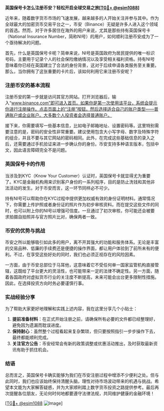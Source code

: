 **英国保号卡怎么注册币安？轻松开启全球交易之旅[[TG💪+ @esim1088](https://t.me/s/esim1088)]**

近年来，随着数字货币市场的飞速发展，越来越多的人开始关注并参与其中。作为全球最大的加密货币交易平台之一，币安（Binance）无疑是许多人进入这个领域的首选。然而，对于许多居住在海外的用户来说，尤其是那些持有英国保号卡（National Insurance Number，简称NI号）的用户，如何顺利注册币安成为了一个亟待解决的问题。

首先，什么是英国保号卡呢？简单来说，NI号是英国政府为居民提供的唯一标识号码，主要用于记录个人的社会保险缴纳情况以及享受相关福利资格。持有NI号意味着你已经在英国建立了合法的身份背景，这对于后续申请各类服务至关重要。那么，当你拥有了这张重要的卡片后，该如何利用它来注册币安呢？

### 注册币安的基本流程

注册币安的第一步就是访问其官方网站。打开浏览器后，输入“www.binance.com”即可进入首页。如果你是第一次使用该平台，系统会提示你进行注册操作。点击页面上的“注册”按钮，然后选择适合自己的账户类型——普通账户或企业账户。大多数个人投资者会选择普通账户。

接下来，你需要填写一些基本信息，比如电子邮箱地址、设置密码等。这里特别需要注意的是，密码的安全性非常重要。建议使用包含大小写字母、数字及特殊字符的组合，并且不要与其它网站的密码相同。此外，在完成这些基础信息的录入之后，还需要通过手机验证来进一步确认你的身份。币安支持多种语言版本，包括中文，因此语言障碍完全不是问题。

### 英国保号卡的作用

当涉及到KYC（Know Your Customer）认证时，英国保号卡就显得尤为重要了。KYC是金融机构用来识别客户身份的一系列程序，目的是防止洗钱和其他非法活动的发生。对于币安而言，这一环节同样必不可少。

持有NI号可以帮助你在KYC过程中提供更加权威有效的身份证明材料。通常情况下，你需要上传护照或者身份证的照片作为初步审核资料。而在提交这些文件的同时，也可以附上你的NI号以增强可信度。一旦通过了初次审核，你可能还会被要求拍摄自拍照并与官方照片比对，确保两者一致。

### 币安的优势与挑战

币安之所以能够吸引如此多的用户，离不开其强大的功能和服务体系。无论是丰富的交易品种、低廉的手续费还是便捷的操作界面，都让用户体验到了前所未有的便利。不过，在享受这些好处的同时，我们也必须正视存在的风险因素。

一方面，由于币安总部位于马耳他，这意味着它不受任何单一国家监管机构直接管辖，这既给了平台更大的灵活性，也可能带来一定的法律不确定性。另一方面，随着各国政府对虚拟货币行业的关注度不断提高，未来可能会出台更多限制性措施。因此，在选择投资方向时务必要谨慎行事。

### 实战经验分享

为了帮助大家更好地理解和实践上述内容，我在这里分享几个小贴士：

1. **提前准备材料**：在正式开始注册之前，请确保所有必要的文件都已经整理好，避免因为遗漏而耽误进度。
2. **保持耐心**：虽然整个过程看起来复杂繁琐，但只要按照指引一步步操作下去，最终都能顺利完成。
3. **关注官方公告**：币安经常会有新的政策调整或优惠活动推出，及时获取最新资讯有助于抓住机会。

### 结语

总而言之，英国保号卡确实能够为我们在币安注册过程中增添不少便利之处。但与此同时，我们也应该始终保持清醒头脑，理性对待市场波动带来的机遇与挑战。希望本文能为大家解答疑惑，并为大家顺利踏上数字货币投资之路提供参考。最后再次提醒各位朋友，无论何时何地都要遵守法律法规，共同维护健康的金融环境！

[[TG💪+ @esim1088](https://t.me/s/esim1088) ![Image](https://i.postimg.cc/4NQfJmqS/Snipaste-2025-05-13-00-14-12.png)]